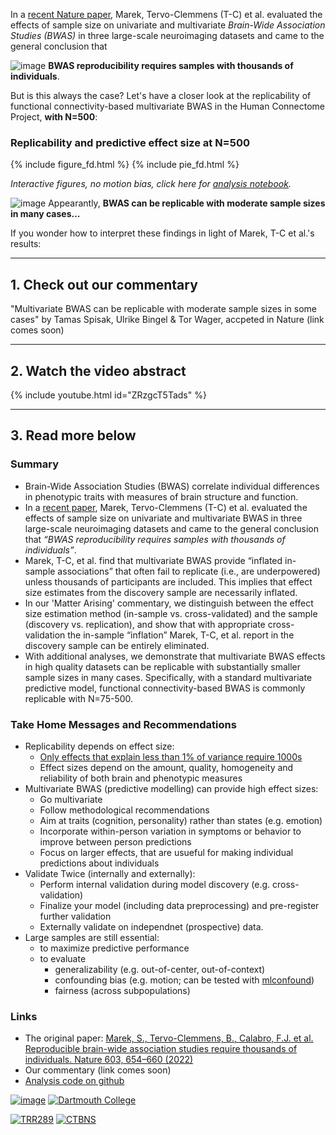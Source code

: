 In a [recent Nature paper](https://doi.org/10.1038/s41586-022-04492-9), Marek, Tervo-Clemmens (T-C) et al. evaluated the effects of sample size on univariate and multivariate *Brain-Wide Association Studies (BWAS)* in three large-scale neuroimaging datasets and came to the general conclusion that 

![image](https://user-images.githubusercontent.com/21124251/209202814-3c8bbc78-0800-42ba-b721-f063d1bc2582.png) **BWAS reproducibility requires samples with thousands of individuals**. 

But is this always the case? Let's have a closer look at the replicability of functional connectivity-based multivariate BWAS in the Human Connectome Project, **with N=500**:
 
### Replicability and predictive effect size at N=500
{% include figure_fd.html %}
{% include pie_fd.html %}   

*Interactive figures, no motion bias, click here for [analysis notebook](https://github.com/spisakt/BWAS_comment/blob/master/multivariate_BWAS_replicability_analysis_FC_extensive_motion.ipynb).*

![image](https://user-images.githubusercontent.com/21124251/209199998-00f467fd-491f-4ac1-b35e-a6b8484691e4.png)
Appearantly, **BWAS can be replicable with moderate sample sizes in many cases...**

If you wonder how to interpret these findings in light of Marek, T-C et al.'s results:

-----------------

## 1. Check out our commentary

"Multivariate BWAS can be replicable with moderate sample sizes in some cases"
by Tamas Spisak, Ulrike Bingel & Tor Wager, accpeted in Nature (link comes soon)

-----------------

## 2. Watch the video abstract

{% include youtube.html id="ZRzgcT5Tads" %}

-----------------

## <a name="summary"></a> 3. Read more below

### **Summary**
- Brain-Wide Association Studies (BWAS) correlate individual differences in phenotypic traits with measures of brain structure and function.
- In a [recent paper](https://doi.org/10.1038/s41586-022-04492-9), Marek, Tervo-Clemmens (T-C) et al. evaluated the effects of sample size on univariate and multivariate BWAS in three large-scale neuroimaging datasets and came to the general conclusion that *“BWAS reproducibility requires samples with thousands of individuals”*. 
- Marek, T-C, et al. find that multivariate BWAS provide “inflated in-sample associations” that often fail to replicate (i.e., are underpowered) unless thousands of participants are included. This implies that effect size estimates from the discovery sample are necessarily inflated.
- In our 'Matter Arising' commentary, we distinguish between the effect size estimation method (in-sample vs. cross-validated) and the sample (discovery vs. replication), and show that with appropriate cross-validation the in-sample “inflation” Marek, T-C, et al. report in the discovery sample can be entirely eliminated. 
- With additional analyses, we demonstrate that multivariate BWAS effects in high quality datasets can be replicable with substantially smaller sample sizes in many cases. Specifically, with a standard multivariate predictive model, functional connectivity-based BWAS is commonly replicable with N=75-500.

### **Take Home Messages and Recommendations**
- Replicability depends on effect size:
  - [Only effects that explain less than 1% of variance require 1000s](https://github.com/spisakt/BWAS_comment/blob/master/sim_effect_size.ipynb)
  - Effect sizes depend on the amount, quality, homogeneity and reliability of both brain and phenotypic measures
- Multivariate BWAS (predictive modelling) can provide high effect sizes:
  - Go multivariate 
  - Follow methodological recommendations
  - Aim at traits (cognition, personality) rather than states (e.g. emotion)
  - Incorporate within-person variation in symptoms or behavior to improve between person predictions
  - Focus on larger effects, that are usueful for making individual predictions about individuals
- Validate Twice (internally and externally):
  - Perform internal validation during model discovery (e.g. cross-validation)
  - Finalize your model (including data preprocessing) and pre-register further validation
  - Externally validate on independnet (prospective) data.
- Large samples are still essential:
  - to maximize predictive performance
  - to evaluate 
    - generalizability (e.g. out-of-center, out-of-context)
    - confounding bias (e.g. motion; can be tested with [mlconfound](https://mlconfound.readthedocs.io/en/latest/))
    - fairness (across subpopulations)

### <a name="links"></a> **Links**
- The original paper: [Marek, S., Tervo-Clemmens, B., Calabro, F.J. et al. Reproducible brain-wide association studies require thousands of individuals. Nature 603, 654–660 (2022)](https://doi.org/10.1038/s41586-022-04492-9)
- Our commentary (link comes soon)
- [Analysis code on github](https://github.com/spisakt/BWAS_comment)

[![image](https://user-images.githubusercontent.com/21124251/209312014-c678b6fd-285b-4ee6-ae68-7ef44e2bc8a9.png)]([https://www.uk-essen.de/en/](https://www.uk-essen.de/))
[![Dartmouth College](https://user-images.githubusercontent.com/21124251/209313115-331e3b93-e4b3-4c42-ae18-bba08b492e89.png)](https://home.dartmouth.edu/)

[![TRR289](https://user-images.githubusercontent.com/21124251/209311641-ab03af1f-67e8-49c0-b4b4-f43b9ae40996.png)](https://treatment-expectation.de/)
[![CTBNS](https://user-images.githubusercontent.com/21124251/209311740-2383f0cb-4b8e-4562-af97-7e8df268a0df.png)](https://c-tnbs.uk-essen.de/)
